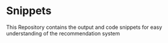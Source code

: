 # Snippets
This Repository contains the output and code snippets for easy understanding of the recommendation system
